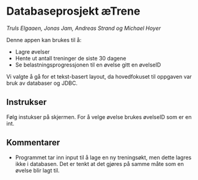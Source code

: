 # Databaseprosjekt æTrene
*Truls Elgaaen, Jonas Jam, Andreas Strand og Michael Hoyer* 

Denne appen kan brukes til å:
* Lagre øvelser
* Hente ut antall treninger de siste 30 dagene
* Se belastningsprogressjonen til en øvelse gitt en øvelseID

Vi valgte å gå for et tekst-basert layout, da hovedfokuset til oppgaven var bruk av databaser og JDBC.

## Instrukser
Følg instukser på skjermen. 
For å velge øvelse brukes øvelseID som er en int.

## Kommentarer
- Programmet tar inn input til å lage en ny treningsøkt, men dette lagres ikke i databasen. Det er tenkt at
det gjøres på samme måte som en øvelse blir lagt til.
